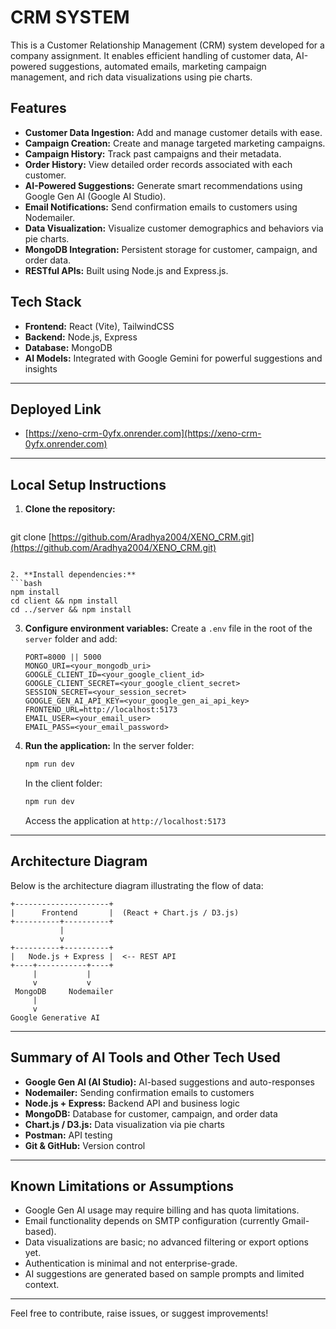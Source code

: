 # CRM SYSTEM
This is a Customer Relationship Management (CRM) system developed for a company assignment. It
enables efficient handling of customer data, AI-powered suggestions, automated emails, marketing campaign
management, and rich data visualizations using pie charts.

## Features
- **Customer Data Ingestion:** Add and manage customer details with ease.
- **Campaign Creation:** Create and manage targeted marketing campaigns.
- **Campaign History:** Track past campaigns and their metadata.
- **Order History:** View detailed order records associated with each customer.
- **AI-Powered Suggestions:** Generate smart recommendations using Google Gen AI (Google AI Studio).
- **Email Notifications:** Send confirmation emails to customers using Nodemailer.
- **Data Visualization:** Visualize customer demographics and behaviors via pie charts.
- **MongoDB Integration:** Persistent storage for customer, campaign, and order data.
- **RESTful APIs:** Built using Node.js and Express.js.

## Tech Stack
- **Frontend:** React (Vite), TailwindCSS
- **Backend:** Node.js, Express
- **Database:** MongoDB
- **AI Models:** Integrated with Google Gemini for powerful suggestions and insights

---

## Deployed Link
- [https://xeno-crm-0yfx.onrender.com](https://xeno-crm-0yfx.onrender.com)

---

## Local Setup Instructions

1. **Clone the repository:**
   ```bash
  git clone [https://github.com/Aradhya2004/XENO_CRM.git](https://github.com/Aradhya2004/XENO_CRM.git)
   ```

2. **Install dependencies:**
   ```bash
   npm install
   cd client && npm install
   cd ../server && npm install
   ```

3. **Configure environment variables:**
   Create a `.env` file in the root of the `server` folder and add:
   ```env
   PORT=8000 || 5000 
   MONGO_URI=<your_mongodb_uri>
   GOOGLE_CLIENT_ID=<your_google_client_id>
   GOOGLE_CLIENT_SECRET=<your_google_client_secret>
   SESSION_SECRET=<your_session_secret>
   GOOGLE_GEN_AI_API_KEY=<your_google_gen_ai_api_key>
   FRONTEND_URL=http://localhost:5173
   EMAIL_USER=<your_email_user>
   EMAIL_PASS=<your_email_password>
   ```

4. **Run the application:**
   In the server folder:
   ```bash
   npm run dev
   ```
   In the client folder:
   ```bash
   npm run dev
   ```
   Access the application at `http://localhost:5173`

---

## Architecture Diagram

Below is the architecture diagram illustrating the flow of data:

```
+---------------------+
|      Frontend       |  (React + Chart.js / D3.js)
+----------+----------+
           |
           v
+----------+----------+
|   Node.js + Express |  <-- REST API
+----+-----------+----+
     |           |
     v           v
 MongoDB     Nodemailer
     |           
     v           
Google Generative AI

```

---

## Summary of AI Tools and Other Tech Used

- **Google Gen AI (AI Studio):** AI-based suggestions and auto-responses
- **Nodemailer:** Sending confirmation emails to customers
- **Node.js + Express:** Backend API and business logic
- **MongoDB:** Database for customer, campaign, and order data
- **Chart.js / D3.js:** Data visualization via pie charts
- **Postman:** API testing
- **Git & GitHub:** Version control

---

## Known Limitations or Assumptions

- Google Gen AI usage may require billing and has quota limitations.
- Email functionality depends on SMTP configuration (currently Gmail-based).
- Data visualizations are basic; no advanced filtering or export options yet.
- Authentication is minimal and not enterprise-grade.
- AI suggestions are generated based on sample prompts and limited context.

---

Feel free to contribute, raise issues, or suggest improvements!